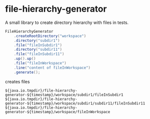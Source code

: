file-hierarchy-generator
========================

A small library to create directory hierarchy with files in tests.

```java
FileHierarchyGenerator
    .createRootDirectory("workspace")
    .directory("subdir1")
    .file("fileInSubdir1")
    .directory("subdir11")
    .file("fileInSubdir11")
    .up().up()
    .file("fileInWorkspace")
    .line("content of fileInWorkspace")
    .generate();
```
creates files
```
${java.io.tmpdir}/file-hierarchy-generator-${timestamp}/workspace/subdir1/fileInSubdir1
${java.io.tmpdir}/file-hierarchy-generator-${timestamp}/workspace/subdir1/subdir11/fileInSubdir11
${java.io.tmpdir}/file-hierarchy-generator-${timestamp}/workspace/fileInWorkspace
```
